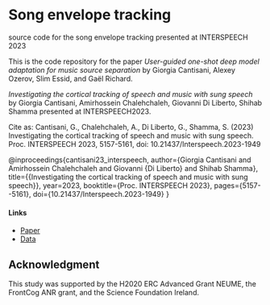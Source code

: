 # Song envelope tracking
source code for the song envelope tracking presented at INTERSPEECH 2023

This is the code repository for the paper 
*User-guided one-shot deep model adaptation for music source separation*
by Giorgia Cantisani, Alexey Ozerov, Slim Essid, and Gaël Richard.

_Investigating the cortical tracking of speech and music with sung speech_
by Giorgia Cantisani, Amirhossein Chalehchaleh, Giovanni Di Liberto, Shihab Shamma
presented at INTERSPEECH2023.

Cite as: Cantisani, G., Chalehchaleh, A., Di Liberto, G., Shamma, S. (2023) Investigating the cortical tracking of speech and music with sung speech. Proc. INTERSPEECH 2023, 5157-5161, doi: 10.21437/Interspeech.2023-1949

@inproceedings{cantisani23_interspeech,
  author={Giorgia Cantisani and Amirhossein Chalehchaleh and Giovanni {Di Liberto} and Shihab Shamma},
  title={{Investigating the cortical tracking of speech and music with sung speech}},
  year=2023,
  booktitle={Proc. INTERSPEECH 2023},
  pages={5157--5161},
  doi={10.21437/Interspeech.2023-1949}
}

#### Links
- [Paper](https://www.isca-archive.org/interspeech_2023/cantisani23_interspeech.pdf)
- [Data](soon)

Acknowledgment
--------------
This study was supported by the H2020 ERC Advanced Grant NEUME, the FrontCog ANR grant, and the Science Foundation Ireland.
